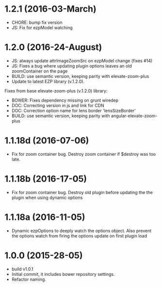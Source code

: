 <a name="1.2.1"></a>
# 1.2.1 (2016-03-March)

+ CHORE: bump fix version
+ JS: Fix for ezpModel watching

<a name="1.2.0"></a>
# 1.2.0 (2016-24-August)

+ JS: always update attrImageZoomSrc on ezpModel change (fixes #14)
+ JS: Fixes a bug where updating plugin options leaves an old zoomContainer on the page 
+ BUILD: use semantic version, keeping parity with elevate-zoom-plus
+ Update to latest EZP library (v.1.2.0).

Fixes from base elevate-zoom-plus (v.1.2.0) library:
+ BOWER: Fixes dependency missing on grunt wiredep
+ DOC: Correcting version in js and link for CDN
+ DOC: Correction option name for lens border 'lensSizeBorder'
+ BUILD: use semantic version, keeping parity with angular-elevate-zoom-plus 

<a name="1.1.18d"></a>
# 1.1.18d (2016-07-06)
+ Fix for zoom container bug. Destroy zoom container if $destroy was too late.

<a name="1.1.18b"></a>
# 1.1.18b (2016-17-05)
+ Fix for zoom container bug. Destroy old plugin before updating the the plugin when using dynamic options

<a name="1.1.18a"></a>
# 1.1.18a (2016-11-05)
+ Dynamic ezpOptions to deeply watch the options object. 
Also prevent the options watch from firing the options update on first plugin load

<a name="1.0.0"></a>
# 1.0.0 (2015-28-05)
+ build v1.0.1
+ Initial commit, it includes bower repository settings.
+ Refactor naming.
